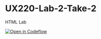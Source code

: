 # UX220-Lab-2-Take-2
HTML Lab 

[![Open in Codeflow](https://developer.stackblitz.com/img/open_in_codeflow.svg)](https://pr.new/Hardevk/UX220-Lab-2-Take-2)
